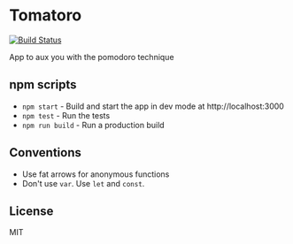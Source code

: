 # Tomatoro

[![Build Status](https://travis-ci.org/tonymtz/tomatoro.svg?branch=master)](https://travis-ci.org/tonymtz/tomatoro)

App to aux you with the pomodoro technique

## npm scripts

* `npm start` - Build and start the app in dev mode at http://localhost:3000
* `npm test` - Run the tests
* `npm run build` - Run a production build

## Conventions

* Use fat arrows for anonymous functions
* Don't use `var`. Use `let` and `const`.

## License

MIT
